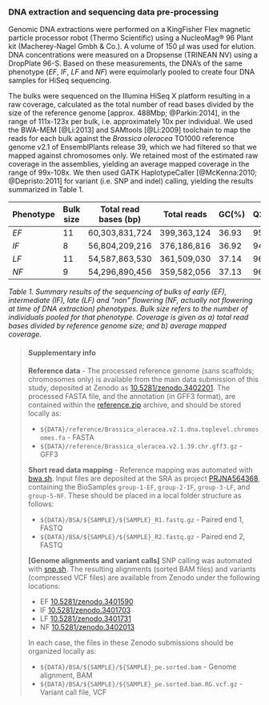 ### DNA extraction and sequencing data pre-processing

Genomic DNA extractions were performed on a KingFisher Flex magnetic particle processor robot (Thermo Scientific) using 
a NucleoMag® 96 Plant kit (Macherey-Nagel Gmbh & Co.). A volume of 150 μl was used for elution. DNA concentrations were 
measured on a Dropsense (TRINEAN NV) using a DropPlate 96-S. Based on these measurements, the DNA’s of the same 
phenotype (_EF_, _IF_, _LF_ and _NF_) were equimolarly pooled to create four DNA samples for HiSeq sequencing. 
<!-- add group-4 high coverage genome -->
The bulks were sequenced on the Illumina HiSeq X platform resulting in a raw coverage, calculated as 
the total number of read bases divided by the size of the reference genome [approx. 488Mbp; @Parkin:2014], in the 
range of 111x-123x per bulk, i.e. approximately 10x per individual. We used the BWA-MEM [@Li:2013] and SAMtools 
[@Li:2009] toolchain to map the reads for each bulk against the _Brassica oleracea_ TO1000 reference genome v2.1 of 
EnsemblPlants release 39, which we had filtered so that we mapped against chromosomes only. We retained most of the 
estimated raw coverage in the assemblies, yielding an average mapped coverage in the range of 99x-108x. We then
used GATK HaplotypeCaller [@McKenna:2010; @Depristo:2011] for variant (i.e. SNP and indel) calling, yielding the 
results summarized in Table 1.

| Phenotype | Bulk size | Total read bases (bp) | Total reads | GC(%) | Q20(%) | Q30(%) | Coverage a, b | Variants   |
|-----------|-----------|-----------------------|-------------|-------|--------|--------|---------------|------------|
| _EF_      | 11        | 60,303,831,724        | 399,363,124 | 36.93 | 95.02  | 89.25  | 123, 108      | 40,224,519 |
| _IF_      | 8         | 56,804,209,216        | 376,186,816 | 36.92 | 94.84  | 88.94  | 116, 103      | 43,785,856 |
| _LF_      | 11        | 54,587,863,530        | 361,509,030 | 37.14 | 96.00  | 91.34  | 112, 100      | 42,852,937 |
| _NF_      | 9         | 54,296,890,456        | 359,582,056 | 37.13 | 96.84  | 92.81  | 111, 99       | 42,213,427 |

_Table 1. Summary results of the sequencing of bulks of early (_EF_), intermediate (_IF_), late (_LF_) and
"non" flowering (_NF_, actually not flowering at time of DNA extraction) phenotypes. Bulk size refers to the
number of individuals pooled for that phenotype. Coverage is given as a) total read bases divided by reference 
genome size; and b) average mapped coverage._

> #### Supplementary info
> **Reference data** - The processed reference genome (sans scaffolds; chromosomes only) is available from the main 
> data submission of this study, deposited at Zenodo as [10.5281/zenodo.3402201](http://doi.org/10.5281/zenodo.3402201).
> The processed FASTA file, and the annotation (in GFF3 format), are contained within the [reference.zip](reference.zip)
> archive, and should be stored locally as:
> - `${DATA}/reference/Brassica_oleracea.v2.1.dna.toplevel.chromosomes.fa` - FASTA
> - `${DATA}/reference/Brassica_oleracea.v2.1.39.chr.gff3.gz` - GFF3
>
> **Short read data mapping** - Reference mapping was automated with [bwa.sh](../script/bwa.sh). Input files are 
> deposited at the SRA as project [PRJNA564368](https://www.ncbi.nlm.nih.gov/bioproject/PRJNA564368),
> containing the BioSamples `group-1-EF`, `group-2-IF`, `group-3-LF`, and `group-5-NF`. These should be placed in a
> local folder structure as follows:
> - `${DATA}/BSA/${SAMPLE}/${SAMPLE}_R1.fastq.gz` - Paired end 1, FASTQ
> - `${DATA}/BSA/${SAMPLE}/${SAMPLE}_R2.fastq.gz` - Paired end 2, FASTQ
>
> **[Genome alignments and variant calls]** SNP calling was automated with [snp.sh](../script/snp.sh). The resulting 
> alignments (sorted BAM files) and variants (compressed VCF files) are  available from Zenodo under the following 
> locations:
> - EF [10.5281/zenodo.3401590](http://doi.org/10.5281/zenodo.3401590)
> - IF [10.5281/zenodo.3401703](http://doi.org/10.5281/zenodo.3401703)
> - LF [10.5281/zenodo.3401731](http://doi.org/10.5281/zenodo.3401731)
> - NF [10.5281/zenodo.3402013](http://doi.org/10.5281/zenodo.3402013)
> 
> In each case, the files in these Zenodo submissions should be organized locally as:
> - `${DATA}/BSA/${SAMPLE}/${SAMPLE}_pe.sorted.bam` - Genome alignment, BAM
> - `${DATA}/BSA/${SAMPLE}/${SAMPLE}_pe.sorted.bam.RG.vcf.gz` - Variant call file, VCF